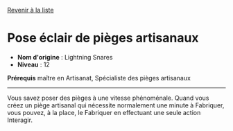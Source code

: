 [Revenir à la liste](list.md)

# Pose éclair de pièges artisanaux

 * **Nom d'origine** : Lightning Snares
 * **Niveau** : 12


<p><strong>Prérequis</strong> maître en Artisanat, Spécialiste des pièges artisanaux</p>
<hr>
<p>Vous savez poser des pièges à une vitesse phénoménale. Quand vous créez un piège artisanal qui nécessite normalement une minute à Fabriquer, vous pouvez, à la place, le Fabriquer en effectuant une seule action Interagir.</p>